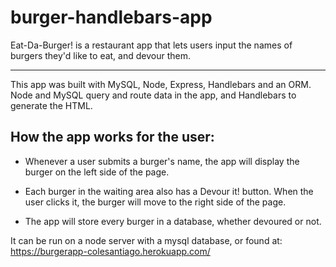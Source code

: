 # burger-handlebars-app

Eat-Da-Burger! is a restaurant app that lets users input the names of burgers they'd like to eat, and devour them. 

--------
This app was built with MySQL, Node, Express, Handlebars and an ORM. Node and MySQL query and route data in the app, and Handlebars to generate the HTML.

How the app works for the user:
--
*  Whenever a user submits a burger's name, the app will display the burger on the left side of the page.

*  Each burger in the waiting area also has a Devour it! button. When the user clicks it, the burger will move to the right side of the page.

*  The app will store every burger in a database, whether devoured or not.

It can be run on a node server with a mysql database, or found at:
https://burgerapp-colesantiago.herokuapp.com/